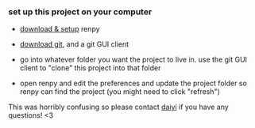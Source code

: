 ### set up this project on your computer

- [download & setup](https://www.renpy.org/doc/html/quickstart.html#the-ren-py-launcher) renpy

- [download git](https://git-scm.com/downloads), and a git GUI client

- go into whatever folder you want the project to live in. use the git GUI client to "clone" this project into that folder

- open renpy and edit the preferences and update the project folder so renpy can find the project (you might need to click "refresh")


This was horribly confusing so please contact [daiyi](https://twitter.com/daiyitastic) if you have any questions! <3
